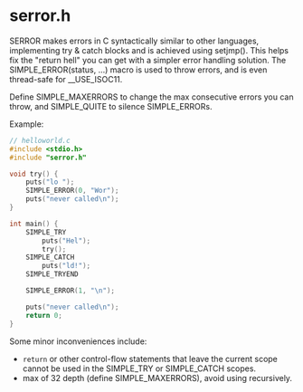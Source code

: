 # serror.h

SERROR makes errors in C syntactically similar to other languages,
implementing try & catch blocks and is achieved using setjmp(). This helps
fix the "return hell" you can get with a simpler error handling solution.
The SIMPLE_ERROR(status, ...) macro is used to throw errors, and is even
thread-safe for __USE_ISOC11.

Define SIMPLE_MAXERRORS to change the max consecutive errors you can throw,
and SIMPLE_QUITE to silence SIMPLE_ERRORs.

Example:
```C
// helloworld.c
#include <stdio.h>
#include "serror.h"

void try() {
    puts("lo ");
    SIMPLE_ERROR(0, "Wor");
    puts("never called\n");
}

int main() {
    SIMPLE_TRY
        puts("Hel");
        try();
    SIMPLE_CATCH
        puts("ld!");
    SIMPLE_TRYEND

    SIMPLE_ERROR(1, "\n");

    puts("never called\n");
    return 0;
}
```

Some minor inconveniences include:
- `return` or other control-flow statements that leave the current scope cannot be used in the SIMPLE_TRY or SIMPLE_CATCH scopes.
- max of 32 depth (define SIMPLE_MAXERRORS), avoid using recursively.

